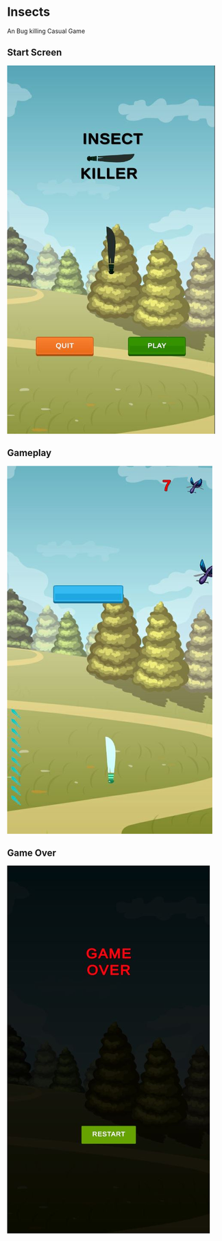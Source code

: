 # Insects
 An Bug killing Casual Game
 ## Start Screen
![start screen image](https://github.com/Alavy/Insects/blob/b5fad9c549ff107b5e2e2df53f71f5fc60d87fe2/Imgs/Start.JPG)
 ## Gameplay
![game play image](https://github.com/Alavy/Insects/blob/b5fad9c549ff107b5e2e2df53f71f5fc60d87fe2/Imgs/Gameplay.JPG)
 ## Game Over
![game play image]( https://github.com/Alavy/Insects/blob/b5fad9c549ff107b5e2e2df53f71f5fc60d87fe2/Imgs/End.JPG)
